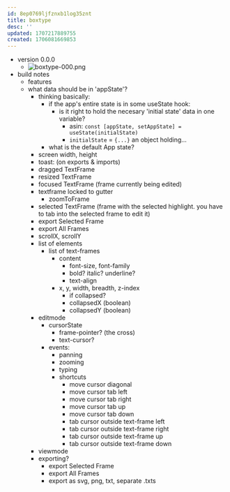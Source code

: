 ```yaml
---
id: 8ep0769ljfznxb1log35znt
title: boxtype
desc: ''
updated: 1707217889755
created: 1706081669853
---
```


- version 0.0.0
  - ![boxtype-000.png](/assets/images/boxtype-000.png)
- build notes
  - features
  - what data should be in 'appState'?
    - thinking basically:
      - if the app's entire state is in some useState hook:
        - is it right to hold the necesary 'initial state' data in one variable?
          - asin: `const [appState, setAppState] = useState(initialState)`
          - `initialState` = `{...}` an object holding...
      - what is the default App state?
    - screen width, height
    - toast: (on exports & imports)
    - dragged TextFrame
    - resized TextFrame
    - focused TextFrame (frame currently being edited)
    - textframe locked to gutter
      - zoomToFrame
    - selected TextFrame (frame with  the selected highlight. you have to tab into the selected frame to edit it)
    - export Selected Frame
    - export All Frames
    - scrollX, scrollY
    - list of elements
      - list of text-frames
        - content
          - font-size, font-family
          - bold? italic? underline?
          - text-align
        - x, y, width, breadth, z-index
          - if collapsed?
          - collapsedX (boolean)
          - collapsedY (boolean)
    - editmode
      - cursorState
        - frame-pointer? (the cross)
        - text-cursor?
      - events:
        - panning
        - zooming
        - typing
        - shortcuts
          - move cursor diagonal
          - move cursor tab left
          - move cursor tab right
          - move cursor tab up
          - move cursor tab down
          - tab cursor outside text-frame left
          - tab cursor outside text-frame right
          - tab cursor outside text-frame up
          - tab cursor outside text-frame down
    - viewmode
    - exporting?
      - export Selected Frame
      - export All Frames
      - export as svg, png, txt, separate .txts